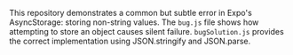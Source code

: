 This repository demonstrates a common but subtle error in Expo's AsyncStorage: storing non-string values.  The `bug.js` file shows how attempting to store an object causes silent failure. `bugSolution.js` provides the correct implementation using JSON.stringify and JSON.parse.